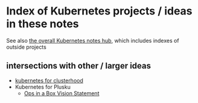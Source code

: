 # Index of Kubernetes projects / ideas in these notes

See also [the overall Kubernetes notes hub](f7ab56ca-06db-4c96-808f-4d0b0ee47819.md), which includes indexes of outside projects

## intersections with other / larger ideas

- [kubernetes for clusterhood](c8a51c70-624b-42e9-aec8-aa5db1b7cf87.md)
- Kubernetes for Plusku
  - [Ops in a Box Vision Statement](035d1e22-7dca-4901-aa4a-1624e7a6a15c.md)
